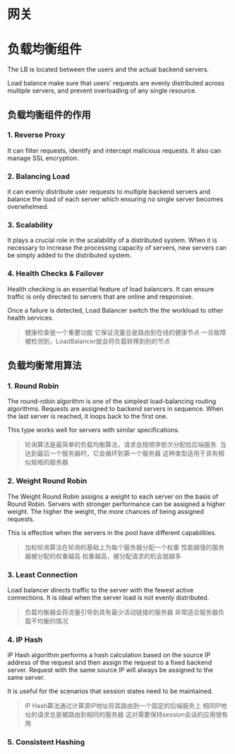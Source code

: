 
# 网关



# 负载均衡组件

The LB is located between the users and the actual backend servers.

Load balance make sure that users' requests are evenly distributed across multiple servers, and prevent overloading of any single resource.

## 负载均衡组件的作用

### 1. Reverse Proxy

It can filter requests, identify and intercept malicious requests.
It also can manage SSL encryption.

### 2. Balancing Load

it can evenly distribute user requests to multiple backend servers and balance the load of each server which ensuring no single server becomes overwhelmed.

### 3. Scalability

It plays a crucial role in the scalability of a distributed system.
When it is necessary to increase the processing capacity of servers, new servers can be simply added to the distributed system.

### 4. Health Checks & Failover

Health checking is an essential feature of load balancers.
It can ensure traffic is only directed to servers that are online and responsive.

Once a failure is detected, Load Balancer switch the the workload to other health services.

> 健康检查是一个重要功能
> 它保证流量总是路由到在线的健康节点
> 一旦故障被检测到，LoadBalancer就会将负载转移到别的节点

## 负载均衡常用算法

### 1. Round Robin

The round-robin algorithm is one of the simplest load-balancing routing algorithms. Requests are assigned to backend servers in sequence. 
When the last server is reached, it loops back to the first one.

This type works well for servers with similar specifications.

> 轮询算法是最简单的负载均衡算法，请求会按顺序依次分配给后端服务.
> 当达到最后一个服务器时，它会循环到第一个服务器
> 这种类型适用于具有相似规格的服务器

### 2. Weight Round Robin

The Weight Round Robin assigns a weight to each server on the basis of Round Robin.
Servers with stronger performance can be assigned a higher weight. 
The higher the weight, the more chances of being assigned requests.

This is effective when the servers in the pool have different capabilities.

>加权轮询算法在轮询的基础上为每个服务器分配一个权重
>性能越强的服务器被分配的权重越高
>权重越高，被分配请求的机会就越多

### 3.  Least Connection

Load balancer directs traffic to the server with the fewest active connections.
It is ideal when the server load is not evenly distributed.

>负载均衡器会将流量引导到具有最少活动链接的服务器
>非常适合服务器负载不均衡的情况
### 4. IP Hash

IP Hash algorithm performs a hash calculation based on the source IP address of the request and then assign the request to a fixed backend server.
Request with the same source IP will always be assigned to the same server.

It is useful for the scenarios that session states need to be maintained.

>IP Hash算法通过计算源IP地址将其路由到一个固定的后端服务上
>相同IP地址的请求总是被路由到相同的服务器
>这对需要保持session会话的应用很有用

### 5. Consistent Hashing


